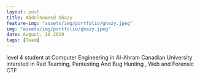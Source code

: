 ```yaml
---
layout: post
title: Abdelhameed Ghazy
feature-img: "assets/img/portfolio/ghazy.jpeg"
img: "assets/img/portfolio/ghazy.jpeg"
date: August, 16 2019
tags: [Team]
---
```


<p style ="aling-txt:center; text-size:24">
 level 4 student at Computer Engineering in Al-Ahram Canadian University
 intersted in Red Teaming, Pentesting And Bug Hunting , Web and Forensic CTF
</p>
